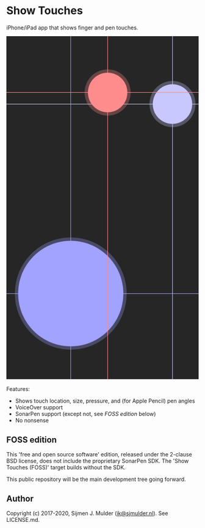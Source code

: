Show Touches
============
iPhone/iPad app that shows finger and pen touches.

![Screenshot](Screenshots/iPhone%206s.png)

Features:
 - Shows touch location, size, pressure, and (for Apple Pencil) pen
   angles
 - VoiceOver support
 - SonarPen support (except not, see *FOSS edition* below)
 - No nonsense

FOSS edition
------------
This 'free and open source software' edition, released under the
2-clause BSD license, does not include the proprietary SonarPen SDK.
The 'Show Touches (FOSS)' target builds without the SDK.

This public repository will be the main development tree going forward.

Author
------
Copyright (c) 2017-2020, Sijmen J. Mulder (<ik@sjmulder.nl>). See
LICENSE.md.
